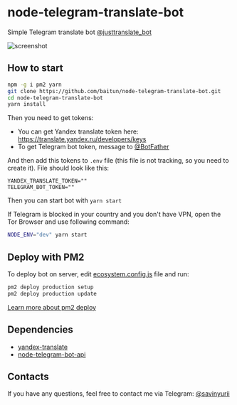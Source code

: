 # node-telegram-translate-bot
Simple Telegram translate bot [@justtranslate_bot](https://tele.click/justtranslate_bot)  

![screenshot](https://pp.userapi.com/c850732/v850732137/2571f/sWmZvx1h4jI.jpg)

## How to start

```sh
npm -g i pm2 yarn
git clone https://github.com/baitun/node-telegram-translate-bot.git
cd node-telegram-translate-bot
yarn install
```
Then you need to get tokens:
- You can get Yandex translate token here: https://translate.yandex.ru/developers/keys
- To get Telegram bot token, message to [@BotFather](https://tele.click/botfather)

And then add this tokens to `.env` file (this file is not tracking, so you need to create it). File should look like this:
```
YANDEX_TRANSLATE_TOKEN=""
TELEGRAM_BOT_TOKEN=""
```

Then you can start bot with `yarn start`

If Telegram is blocked in your country and you don't have VPN, open the Tor Browser and use following command:
```sh
NODE_ENV="dev" yarn start
```

## Deploy with PM2

To deploy bot on server, edit [ecosystem.config.js](ecosystem.config.js) file and run:
```sh
pm2 deploy production setup
pm2 deploy production update
```
[Learn more about pm2 deploy](https://pm2.io/doc/en/runtime/guide/easy-deploy-with-ssh/)

## Dependencies
- [yandex-translate](https://github.com/sidorares/yandex-translate)
- [node-telegram-bot-api](https://github.com/yagop/node-telegram-bot-api)

## Contacts
If you have any questions, feel free to contact me via Telegram: [@savinyurii](https://tele.click/savinyurii)
